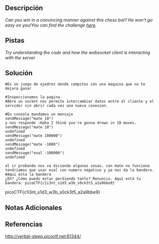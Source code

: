 
## Descripción

*Can you win in a convincing manner against this chess bot? He won't go easy on you!You can find the challenge [here](http://verbal-sleep.picoctf.net:61344/).*
## Pistas

*Try understanding the code and how the websocket client is interacting with the server*
## Solución


```
#Es un juego de ajedrez donde compites con una maquina que no te dejara ganar

#Inspeccionamos la pagina
#Abre un socket nos permite intercambiar datos entre el cliente y el servidor sin abrir cada vez una nueva conexion.

#En consola mandamos un mensaje 
sendMessage("mate 10")
y nos responde :Haha I think you're gonna drown in 10 moves.
sendMessage("mate 10")
undefined
sendMessage("mate 100000")
undefined
sendMessage("mate -1000")
undefined
sendMessage("eval -100000")
undefined

al ir probando nos va diciendo algunas cosas, con mate no funciona tendriamos que usar eval con numero negativo y ya nos da la bandera.
#Aqui esta la bandera
¿Eh? ¿Cómo puedo estar perdiendo tanto? Renuncio. Aquí está tu bandera: picoCTF{c1i3nt_s1d3_w3b_s0ck3t5_a2a9bbe9}
```
picoCTF{c1i3nt_s1d3_w3b_s0ck3t5_a2a9bbe9}
## Notas Adicionales 

## Referencias 
http://verbal-sleep.picoctf.net:61344/
